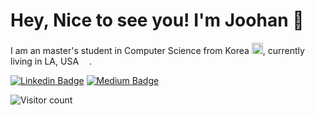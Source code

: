 # Hey, Nice to see you! I'm Joohan 👋
I am an master's student in Computer Science from Korea <img src = "https://cdn-icons-png.flaticon.com/512/2151/2151415.png" width="18"/>, currently living in LA, USA <img src = "https://cdn-icons-png.flaticon.com/512/3909/3909383.png" width="13"/>.

[![Linkedin Badge](https://img.shields.io/badge/-joohan_lee-blue?style=flat&logo=Linkedin&logoColor=white&link=https://www.linkedin.com/in/lucas-joohan-lee/)](https://www.linkedin.com/in/lucas-joohan-lee/)
[![Medium Badge](https://img.shields.io/badge/-@joohan224-000000?style=flat&labelColor=000000&logo=Medium&link=https://medium.com/@joohan224)](https://medium.com/@joohan224)

<!--![Visitor count](https://shields-io-visitor-counter.herokuapp.com/badge?page=octocat.Spoon-Knife)-->
![Visitor count](https://shields-io-visitor-counter.herokuapp.com/badge?page=https://github.com/joohan-lee&label=Visitors&labelColor=000000&logo=GitHub&logoColor=FFFFFF&color=1D70B8&style=for-the-badge)




<!--
**joohan-lee/joohan-lee** is a ✨ _special_ ✨ repository because its `README.md` (this file) appears on your GitHub profile.

Here are some ideas to get you started:

- 🔭 I’m currently working on ...
- 🌱 I’m currently learning ...
- 👯 I’m looking to collaborate on ...
- 🤔 I’m looking for help with ...
- 💬 Ask me about ...
- 📫 How to reach me: ...
- 😄 Pronouns: ...
- ⚡ Fun fact: ...
-->

